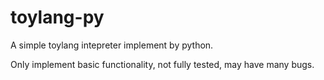 # toylang-py

A simple toylang intepreter implement by python.

Only implement basic functionality, not fully tested, may have many bugs.
